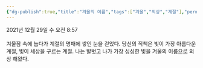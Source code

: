 ```yaml
---
{"dg-publish":true,"title":"겨울의 이름","tags":["겨울","외상","계절"],"permalink":"/쓴 글/에세이 또는 시/겨울의 이름/","dgPassFrontmatter":true,"noteIcon":""}
---
```


2021년 12월 29일 수 오전 8:57<br/>
<br/>
겨울잠 속에 눕다가 계절의 명패에 쌓인 눈을 걷었다. 당신의 직책은 빛이 가장 아름다운 계절, 빛이 세상을 구르는 계절. 나는 발벗고 나가 가장 싱싱한 빛을 겨울의 이름으로 외상 해왔다.<br/>
